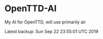 # OpenTTD-AI
My AI for OpenTTD, will use primarily air

Latest backup: Sun Sep 22 23:55:01 UTC 2019
